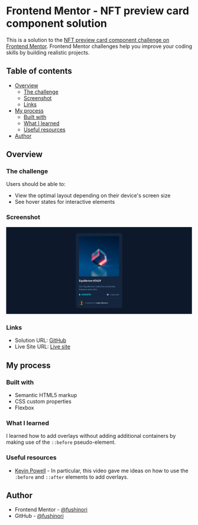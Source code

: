 # Frontend Mentor - NFT preview card component solution

This is a solution to the [NFT preview card component challenge on Frontend Mentor](https://www.frontendmentor.io/challenges/nft-preview-card-component-SbdUL_w0U). Frontend Mentor challenges help you improve your coding skills by building realistic projects. 

## Table of contents

- [Overview](#overview)
  - [The challenge](#the-challenge)
  - [Screenshot](#screenshot)
  - [Links](#links)
- [My process](#my-process)
  - [Built with](#built-with)
  - [What I learned](#what-i-learned)
  - [Useful resources](#useful-resources)
- [Author](#author)

## Overview

### The challenge

Users should be able to:

- View the optimal layout depending on their device's screen size
- See hover states for interactive elements

### Screenshot

![](./screenshot.jpg)

### Links

- Solution URL: [GitHub](https://github.com/fushinori/frontendmentor/tree/master/nft-preview-card-component-main)
- Live Site URL: [Live site](https://nft-preview-card-fushinori.vercel.app/)

## My process

### Built with

- Semantic HTML5 markup
- CSS custom properties
- Flexbox

### What I learned

I learned how to add overlays without adding additional containers by making use of the ```::before``` pseudo-element.

### Useful resources

- [Kevin Powell](https://www.youtube.com/watch?v=lRPguPbovro) - In particular, this video gave me ideas on how to use the ```:before``` and ```::after``` elements to add overlays.

## Author

- Frontend Mentor - [@fushinori](https://www.frontendmentor.io/profile/fushinori)
- GitHub - [@fushinori](https://www.github.com/fushinori)